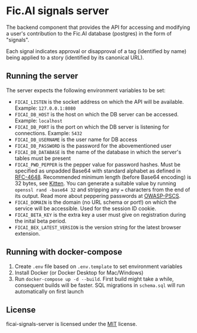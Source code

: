 # Fic.AI signals server

The backend component that provides the API for accessing and modifying a user's contribution to the Fic.AI database (postgres) in the form of "signals".

Each signal indicates approval or disapproval of a tag (identified by name) being applied to a story (identified by its canonical URL).

## Running the server

The server expects the following environment variables to be set:
* `FICAI_LISTEN` is the socket address on which the API will be available. Example: `127.0.0.1:8080`
* `FICAI_DB_HOST` is the host on which the DB server can be accessed. Example: `localhost`
* `FICAI_DB_PORT` is the port on which the DB server is listening for connections. Example: `5432`
* `FICAI_DB_USERNAME` is the user name for DB access
* `FICAI_DB_PASSWORD` is the password for the abovementioned user
* `FICAI_DB_DATABASE` is the name of the database in which the server's tables must be present
* `FICAI_PWD_PEPPER` is the pepper value for password hashes. Must be specified as unpadded Base64 with standard alphabet as defined in [RFC-4648]. Recommended minimum length (before Base64 encoding) is 32 bytes, see [Kitten]. You can generate a suitable value by running `openssl rand -base64 32` and stripping any `=` characters from the end of its output. Read more about peppering passwords at [OWASP-PSCS].
* `FICAI_DOMAIN` is the domain (no URL schema or port!) on which the service will be accessible. Used for the session ID cookie.
* `FICAI_BETA_KEY` is the extra key a user must give on registration during the inital beta period.
* `FICAI_BEX_LATEST_VERSION` is the version string for the latest browser extension.

[OWASP-PSCS]: https://cheatsheetseries.owasp.org/cheatsheets/Password_Storage_Cheat_Sheet.html#peppering
[Kitten]: https://www.ietf.org/archive/id/draft-ietf-kitten-password-storage-04.html#section-4.2
[RFC-4648]: https://datatracker.ietf.org/doc/html/rfc4648

## Running with docker-compose
1. Create `.env` file based on `.env.template` to set environment variables
2. Install Docker (or Docker Desktop for Mac/Windows)
3. Run `docker-compose up -d --build`. First build might take a while, consequent builds will be faster. SQL migrations in `schema.sql` will run automatically on first launch

## License

ficai-signals-server is licensed under the [MIT](LICENSE) license.
